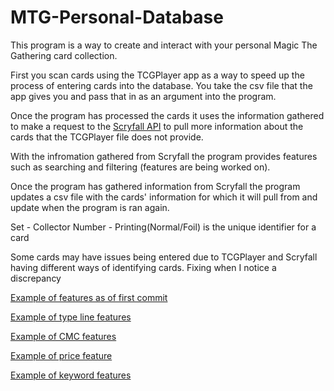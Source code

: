 # MTG-Personal-Database
This program is a way to create and interact with your personal Magic The Gathering card collection.

First you scan cards using the TCGPlayer app as a way to speed up the process of entering cards into the database. You take the csv file that the app gives you and pass that in as an argument into the program.

Once the program has processed the cards it uses the information gathered to make a request to the [Scryfall API](https://scryfall.com/docs/api) to pull more information about the cards that the TCGPlayer file does not provide.

With the infromation gathered from Scryfall the program provides features such as searching and filtering (features are being worked on).

Once the program has gathered information from Scryfall the program updates a csv file with the cards' information for which it will pull from and update when the program is ran again.

Set - Collector Number - Printing(Normal/Foil) is the unique identifier for a card 

Some cards may have issues being entered due to TCGPlayer and Scryfall having different ways of identifying cards. Fixing when I notice a discrepancy

[Example of features as of first commit](https://streamable.com/60due7)

[Example of type line features](https://streamable.com/asxu4h)

[Example of CMC features](https://streamable.com/zphuo9)

[Example of price feature](https://streamable.com/3lgkhm)

[Example of keyword features](https://streamable.com/is4wcl)

